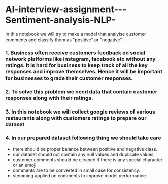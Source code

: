 # AI-interview-assignment---Sentiment-analysis-NLP-

In this notebook we will try to make a model that analyise customer comments and classify them as "positive" or "negative".

  ### 1. Business often receive customers feedback on social network platforms like instagram, facebook etc without any ratings. It is hard for business to keep track of all the key responses and improve themselves. Hence it will be important for businesses to grade their customer responses.

  ### 2. To solve this problem we need data that contain customer responses along with their ratings.

  ### 3. In this notebook we will collect google reviews of various restaurants along with customers ratings to prepare our dataset

  ### 4. In our prepared dataset following thing we should take care
  - there should be proper balance between positive and negative class.
  - our dataset should not contain any null values and duplicate values.
  - customer comments should be cleaned if there is any special character or an emoji.
  - comments are to be converted in small case for consistency.
  - stemming applied on comments to improve model performance.
